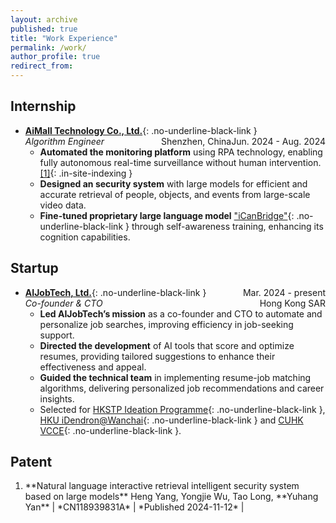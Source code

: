 ```yaml
---
layout: archive
published: true
title: "Work Experience"
permalink: /work/
author_profile: true
redirect_from:
---
```


## Internship

* [**AiMall Technology Co., Ltd.**](https://www.mall-ai.com){: .no-underline-black-link }
  <span style="float: right;">Jun. 2024 - Aug. 2024</span>  
  *Algorithm Engineer*
  <span style="float: right;">Shenzhen, China</span>
  * **Automated the monitoring platform** using RPA technology, enabling fully autonomous real-time surveillance without human intervention. [[1]](#patent-1){: .in-site-indexing }
  * **Designed an security system** with large models for efficient and accurate retrieval of people, objects, and events from large-scale video data.
  * **Fine-tuned proprietary large language model** ["iCanBridge"](https://mp.weixin.qq.com/s/CTaQ5AQ4r04BNOxkc92k0Q){: .no-underline-black-link } through self-awareness training, enhancing its cognition capabilities.

## Startup

* [**AIJobTech, Ltd.**](https://aijobtech.co/){: .no-underline-black-link }
  <span style="float: right;">Mar. 2024 - present</span>  
  *Co-founder & CTO*
  <span style="float: right;">Hong Kong SAR</span>
  * **Led AIJobTech’s mission** as a co-founder and CTO to automate and personalize job searches, improving efficiency in job-seeking support.
  * **Directed the development** of AI tools that score and optimize resumes, providing tailored suggestions to enhance their effectiveness and appeal.
  * **Guided the technical team** in implementing resume-job matching algorithms, delivering personalized job recommendations and career insights.
  * Selected for [HKSTP Ideation Programme](https://www.hkstp.org/what-we-offer/incubation-acceleration-elite/ideation/){: .no-underline-black-link }, [HKU iDendron@Wanchai](https://tec.hku.hk/idendronwanchai/){: .no-underline-black-link } and [CUHK VCCE](https://cuhkvcce.com){: .no-underline-black-link }.

## Patent

1. <p id="patent-1"></p>**Natural language interactive retrieval intelligent security system based on large models**  
   Heng Yang, Yongjie Wu, Tao Long, **Yuhang Yan**  
   | *CN118939831A* | *Published 2024-11-12* |<!-- *[Google Patent](https://patents.google.com)* |-->
